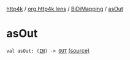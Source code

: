 [http4k](../../index.md) / [org.http4k.lens](../index.md) / [BiDiMapping](index.md) / [asOut](./as-out.md)

# asOut

`val asOut: (`[`IN`](index.md#IN)`) -> `[`OUT`](index.md#OUT) [(source)](https://github.com/http4k/http4k/blob/master/http4k-core/src/main/kotlin/org/http4k/lens/BiDiMapping.kt#L30)